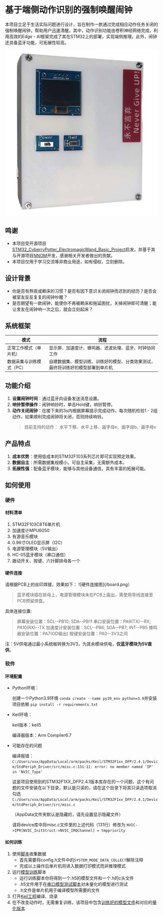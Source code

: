 # 基于端侧动作识别的强制唤醒闹钟
本项目立足于生活实际问题进行设计，旨在制作一款通过完成相应动作任务关闭的强制唤醒闹钟，帮助用户迅速清醒。其中，动作识别功能由卷积神经网络完成，利用高效的Edge - AI框架完成了其在STM32上的部署，实现端侧推理。此外，闹钟还具备蓝牙功能，可拓展性较高。

![效果图](/alarm.png)

## 鸣谢
- 本项目受开源项目[STM32_CyberryPotter_ElectromagicWand_Basic_Project](https://github.com/Hillplain/STM32_CyberryPotter_ElectromagicWand_Basic_Project)启发，并基于其与开源项目[NNOM](https://github.com/majianjia/nnom)开发，感谢相关开发者做出的贡献。
- 本项目仅用于学习交流等非商业用途，如有侵权，立刻删除。

## 设计背景
- 你是否有熬夜或赖床的习惯？是否有因下意识关闭闹钟而迟到的经历？是否会被室友反反复复的闹钟吵醒？
- 是否期望有一款闹钟，能使你不再被赖床和拖延困扰，关掉闹钟即可清醒；能让舍友在闹钟响一次之后，就会立刻起床？

## 系统框架
|模式|流程|
| ---- | ---- |
|正常工作模式（单片机）|显示屏、加速度计、蜂鸣器、滤波处理、蓝牙、时钟协同工作|
|数据采集与训练模式（PC）|自建数据集、模型训练、训练好的模型、分类效果测试，最终将训练好的模型部署到单片机|

## 功能介绍
1. **设置闹钟时间**：通过蓝牙向设备发送消息设置。
2. **响铃暂停操作**：闹钟响铃时，单击Hold键，响铃暂停。
3. **动作关闭闹钟**：在接下来的3s内根据屏幕提示完成动作。每次随机检验1 - 2组动作，如果顺利完成闹钟将关闭，否则持续响铃。
    >目前支持的动作：
    >水平下移、水平上移、画字母e、画字母b、画字母v


## 产品特点
1. **成本优势**：使用低成本的STM32F103系列芯片即可实现预定效果。
2. **数据自主**：所需数据集规模小，可自主采集，无需额外成本。
3. **拓展性强**：配备蓝牙模块，能够与其他设备通信，具有丰富的拓展可能。

## 如何使用
### 硬件
#### 材料清单
1. STM32F103C8T6单片机
2. 加速度计MPU6050
3. 有源音乐模块
4. 0.96寸OLED显示屏（I2C）
5. 电源管理模块（5V输出）
6. HC-05蓝牙模块（串口通信）
7. 拨动开关、按键、六针脚排母各一个

#### 硬件连接
请根据PCB上的丝印焊接，效果如下：
![硬件连接图](/board.png）
>蓝牙模块插在排母上，电源管理模块未在PCB上画出，需使用导线连接至PCB预留焊盘。

具体连接位置:
>屏幕安装位置：SCL--PB10; SDA--PB11
串口安装位置：PA9(TX)--RX; PA10(RX)--TX
加速度计安装位置：SCL--PB6; SDA--PB7; INT--PB5
蜂鸣器安装位置：PA7(OD输出)
按键安装位置：PA0--3V3之间

注：5V供电通过最小系统板转换为3V3，为其余模块供电，**仅蓝牙模块为5V直供**。


### 软件
#### 环境配置

- Python环境：

    创建一个Python3.9环境  `conda create --name py39_env python=3.9`并安装项目依赖 `pip install -r requirements.txt`

- Keil环境：
  
  keil版本：keil5
  
  编译器版本：Arm Compiler6.7
  
- 可能存在的问题
    
    编译报错：`C:/Users/xxx/AppData/Local/arm/packs/Keil/STM32F1xx_DFP/2.4.1/Device/StdPeriph_Driver/src/misc.c:131:11: error: no member named 'IP' in 'NVIC_Type'`

    这是项目使用到的STM32F1XX_DFP2.4.1版本库存在的一个问题，这个有问题的文件安装在以下目录，默认是只读的，请在这个目录下将其只读选项取消勾选
    `C:/Users/xxx/AppData/Local/arm/packs/Keil/STM32F1xx_DFP/2.4.1/Device/StdPeriph_Driver/src/misc.c`
        
    （AppData文件夹默认是隐藏的，请先设置显示隐藏文件）
        
    请将device库中将misc.c文件里的上述代码（131行）修改为
    `NVIC->IPR[NVIC_InitStruct->NVIC_IRQChannel] = tmppriority`

#### 如何训练

1. 使用[脚本](/Software/CNN/Serial_Read.py)收集数据
   - 首先需要将config.h文件中的`SYSTEM_MODE_DATA_COLLECT`解除注释
   - 完成以上操作后单片机将进入数据打印模式而非推理模式
2. 运行[模型训练](/Software/CNN/CNNTrainRaw.py)脚本
   - 运行训练脚本你将得到一个.h5的模型文件和一个.h的c头文件
   - .h5文件用于在[串口模型测试脚本](/Software/CNN/CNNTestSerialRaw.py)对未量化的模型进行测试
   - .h文件是单片机用于编译模型所需要的文件
3. 打开[Keil工程](/Software/project.uvprojx)编译、烧录
4. 在不改变动作时，无需重复训练，该项目中包含[训练好的模型文件](/Software/CNN/model.h5)和对应的[量化版本](/Software/CNN/weights.h)
